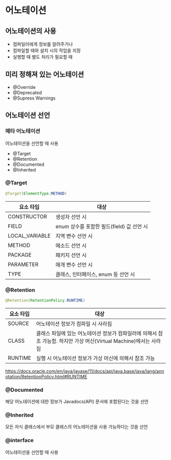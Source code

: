 # 어노테이션
## 어노테이션의 사용
* 컴파일러에게 정보를 알려주거나
* 컴파일할 때와 설치 시의 작업을 지정
* 실행할 때 별도 처리가 필요할 때

## 미리 정해져 있는 어노테이션
* @Override
* @Deprecated
* @Supress Warnings

## 어노테이션 선언
### 메타 어노테이션
어노테이션을 선언할 때 사용
* @Target
* @Retention
* @Documented
* @Inherited

### @Target
```java
@Target(ElementType.METHOD)
```
| 요소 타입  | 대상 |
| --------- | ------------- |
| CONSTRUCTOR | 생성자 선언 시 |
| FIELD  | enum 상수를 포함한 필드(field) 값 선언 시 |
| LOCAL_VARIABLE | 지역 변수 선언 시 |
| METHOD | 메소드 선언 시 |
| PACKAGE | 패키지 선언 시 |
| PARAMETER | 매개 변수 선언 시 |
| TYPE | 클래스, 인터페이스, enum 등 선언 시 |

### @Retention
```java
@Retention(RetentionPolicy.RUNTIME)
```
| 요소 타입 | 대상 |
| ----- | ------------- |
| SOURCE | 어노테이션 정보가 컴파일 시 사라짐 |
| CLASS | 클래스 파일에 있는 어노테이션 정보가 컴파일러에 의해서 참조 가능함. 하지만 가상 머신(Virtual Machine)에서는 사라짐
| RUNTIME | 실행 시 어노테이션 정보가 가상 머신에 의해서 참조 가능
https://docs.oracle.com/en/java/javase/11/docs/api/java.base/java/lang/annotation/RetentionPolicy.html#RUNTIME

### @Documented
해당 어노테이션에 대한 정보가 Javadocs(API) 문서에 포함된다는 것을 선언

### @Inherited
모든 자식 클래스에서 부모 클래스의 어노테이션을 사용 가능하다는 것을 선언

### @interface
어노테이션을 선언할 때 사용
